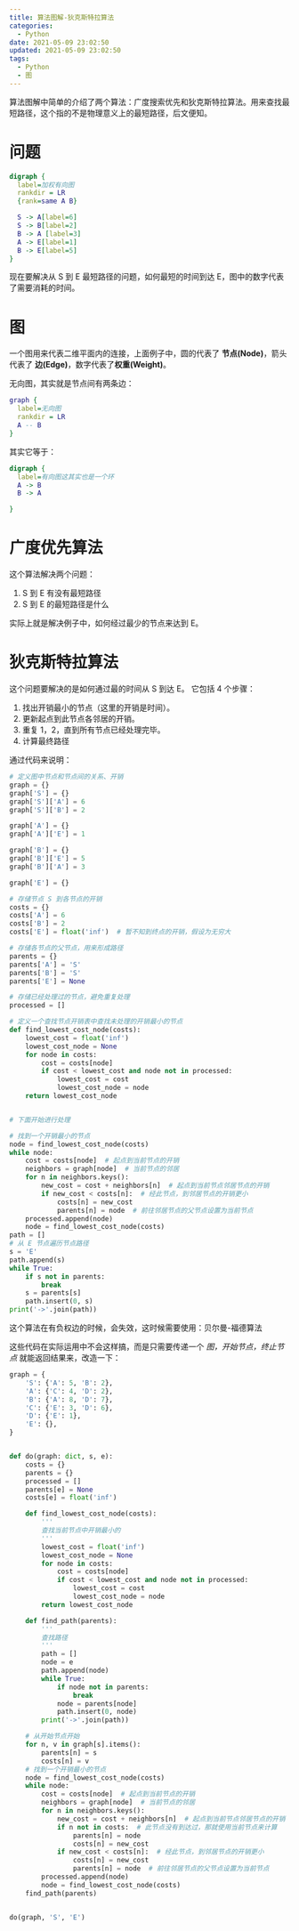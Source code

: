 ```yaml
---
title: 算法图解-狄克斯特拉算法
categories:
  - Python
date: 2021-05-09 23:02:50
updated: 2021-05-09 23:02:50
tags:
  - Python
  - 图
---
```


算法图解中简单的介绍了两个算法：广度搜索优先和狄克斯特拉算法。用来查找最短路径，这个指的不是物理意义上的最短路径，后文便知。

<!--more-->

# 问题

```dot
digraph {
  label=加权有向图
  rankdir = LR
  {rank=same A B}

  S -> A[label=6]
  S -> B[label=2]
  B -> A [label=3]
  A -> E[label=1]
  B -> E[label=5]
}
```

现在要解决从 S 到 E 最短路径的问题，如何最短的时间到达 E，图中的数字代表了需要消耗的时间。

# 图

一个图用来代表二维平面内的连接，上面例子中，圆的代表了 **节点(Node)**，箭头代表了 **边(Edge)**，数字代表了**权重(Weight)**。

无向图，其实就是节点间有两条边：

```dot
graph {
  label=无向图
  rankdir = LR
  A -- B
}
```

其实它等于：

```dot
digraph {
  label=有向图这其实也是一个环
  A -> B
  B -> A

}
```

# 广度优先算法

这个算法解决两个问题：

1. S 到 E 有没有最短路径
2. S 到 E 的最短路径是什么

实际上就是解决例子中，如何经过最少的节点来达到 E。

# 狄克斯特拉算法

这个问题要解决的是如何通过最的时间从 S 到达 E。
它包括 4 个步骤：

1. 找出开销最小的节点（这里的开销是时间）。
2. 更新起点到此节点各邻居的开销。
3. 重复 1，2，直到所有节点已经处理完毕。
4. 计算最终路径

通过代码来说明：

```python
# 定义图中节点和节点间的关系、开销
graph = {}
graph['S'] = {}
graph['S']['A'] = 6
graph['S']['B'] = 2

graph['A'] = {}
graph['A']['E'] = 1

graph['B'] = {}
graph['B']['E'] = 5
graph['B']['A'] = 3

graph['E'] = {}

# 存储节点 S 到各节点的开销
costs = {}
costs['A'] = 6
costs['B'] = 2
costs['E'] = float('inf')  # 暂不知到终点的开销，假设为无穷大

# 存储各节点的父节点，用来形成路径
parents = {}
parents['A'] = 'S'
parents['B'] = 'S'
parents['E'] = None

# 存储已经处理过的节点，避免重复处理
processed = []

# 定义一个查找节点开销表中查找未处理的开销最小的节点
def find_lowest_cost_node(costs):
    lowest_cost = float('inf')
    lowest_cost_node = None
    for node in costs:
        cost = costs[node]
        if cost < lowest_cost and node not in processed:
            lowest_cost = cost
            lowest_cost_node = node
    return lowest_cost_node


# 下面开始进行处理

# 找到一个开销最小的节点
node = find_lowest_cost_node(costs)
while node:
    cost = costs[node]  # 起点到当前节点的开销
    neighbors = graph[node]  # 当前节点的邻居
    for n in neighbors.keys():
        new_cost = cost + neighbors[n]  # 起点到当前节点邻居节点的开销
        if new_cost < costs[n]:  # 经此节点，到邻居节点的开销更小
            costs[n] = new_cost
            parents[n] = node  # 前往邻居节点的父节点设置为当前节点
    processed.append(node)
    node = find_lowest_cost_node(costs)
path = []
# 从 E 节点遍历节点路径
s = 'E'
path.append(s)
while True:
    if s not in parents:
        break
    s = parents[s]
    path.insert(0, s)
print('->'.join(path))

```

这个算法在有负权边的时候，会失效，这时候需要使用：贝尔曼-福德算法

这些代码在实际运用中不会这样搞，而是只需要传递一个 _图，开始节点，终止节点_ 就能返回结果来，改造一下：

```python
graph = {
    'S': {'A': 5, 'B': 2},
    'A': {'C': 4, 'D': 2},
    'B': {'A': 8, 'D': 7},
    'C': {'E': 3, 'D': 6},
    'D': {'E': 1},
    'E': {},
}


def do(graph: dict, s, e):
    costs = {}
    parents = {}
    processed = []
    parents[e] = None
    costs[e] = float('inf')

    def find_lowest_cost_node(costs):
        '''
        查找当前节点中开销最小的
        '''
        lowest_cost = float('inf')
        lowest_cost_node = None
        for node in costs:
            cost = costs[node]
            if cost < lowest_cost and node not in processed:
                lowest_cost = cost
                lowest_cost_node = node
        return lowest_cost_node

    def find_path(parents):
        '''
        查找路径
        '''
        path = []
        node = e
        path.append(node)
        while True:
            if node not in parents:
                break
            node = parents[node]
            path.insert(0, node)
        print('->'.join(path))

    # 从开始节点开始
    for n, v in graph[s].items():
        parents[n] = s
        costs[n] = v
    # 找到一个开销最小的节点
    node = find_lowest_cost_node(costs)
    while node:
        cost = costs[node]  # 起点到当前节点的开销
        neighbors = graph[node]  # 当前节点的邻居
        for n in neighbors.keys():
            new_cost = cost + neighbors[n]  # 起点到当前节点邻居节点的开销
            if n not in costs:  # 此节点没有到达过，那就使用当前节点来计算
                parents[n] = node
                costs[n] = new_cost
            if new_cost < costs[n]:  # 经此节点，到邻居节点的开销更小
                costs[n] = new_cost
                parents[n] = node  # 前往邻居节点的父节点设置为当前节点
        processed.append(node)
        node = find_lowest_cost_node(costs)
    find_path(parents)


do(graph, 'S', 'E')
```
